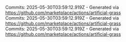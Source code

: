 Commits: 2025-05-30T03:59:12.919Z - Generated via https://github.com/marketplace/actions/artificial-grass
<br>
Commits: 2025-05-30T03:59:12.919Z - Generated via https://github.com/marketplace/actions/artificial-grass
<br>
Commits: 2025-05-30T03:59:12.919Z - Generated via https://github.com/marketplace/actions/artificial-grass
<br>
